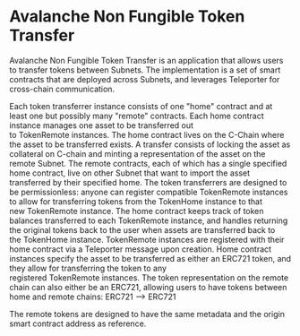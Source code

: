 # Avalanche Non Fungible Token Transfer

Avalanche Non Fungible Token Transfer is an application that allows users to transfer tokens between Subnets. The implementation is a set of smart contracts that are deployed across Subnets, and leverages Teleporter for cross-chain communication.

Each token transferrer instance consists of one "home" contract and at least one but possibly many "remote" contracts. Each home contract instance manages one asset to be transferred out to TokenRemote instances.
The home contract lives on the C-Chain where the asset to be transferred exists. A transfer consists of locking the asset as collateral on C-chain and minting a representation of the asset on the remote Subnet. The remote contracts, each of which has a single specified home contract, live on other Subnet that want to import the asset transferred by their specified home. The token transferrers are designed to be permissionless: anyone can register compatible TokenRemote instances to allow for transferring tokens from the TokenHome instance to that new TokenRemote instance.
The home contract keeps track of token balances transferred to each TokenRemote instance, and handles returning the original tokens back to the user when assets are transferred back to the TokenHome instance. TokenRemote instances are registered with their home contract via a Teleporter message upon creation.
Home contract instances specify the asset to be transferred as either an ERC721 token, and they allow for transferring the token to any registered TokenRemote instances. The token representation on the remote chain can also either be an ERC721, allowing users to have tokens between home and remote chains:
ERC721 —> ERC721

The remote tokens are designed to have the same metadata and the origin smart contract address as reference.
